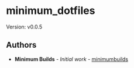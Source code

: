 # minimum_dotfiles

Version: v0.0.5

## Authors

* **Minimum Builds** - *Initial work* - [minimumbuilds](https://github.com/minimumbuilds)
